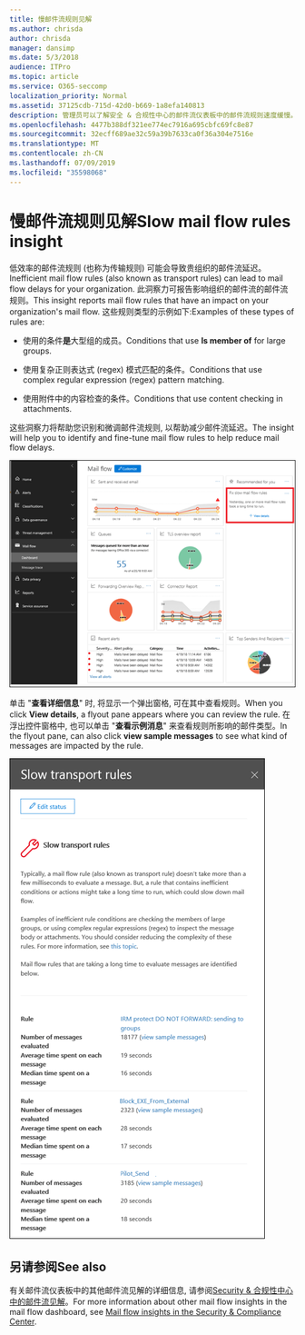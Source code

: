 ```yaml
---
title: 慢邮件流规则见解
ms.author: chrisda
author: chrisda
manager: dansimp
ms.date: 5/3/2018
audience: ITPro
ms.topic: article
ms.service: O365-seccomp
localization_priority: Normal
ms.assetid: 37125cdb-715d-42d0-b669-1a8efa140813
description: 管理员可以了解安全 & 合规性中心的邮件流仪表板中的邮件流规则速度缓慢。
ms.openlocfilehash: 4477b388df321ee774ec7916a695cbfc69fc8e87
ms.sourcegitcommit: 32ecff689ae32c59a39b7633ca0f36a304e7516e
ms.translationtype: MT
ms.contentlocale: zh-CN
ms.lasthandoff: 07/09/2019
ms.locfileid: "35598068"
---
```

# <a name="slow-mail-flow-rules-insight"></a><span data-ttu-id="b1f42-103">慢邮件流规则见解</span><span class="sxs-lookup"><span data-stu-id="b1f42-103">Slow mail flow rules insight</span></span>

<span data-ttu-id="b1f42-104">低效率的邮件流规则 (也称为传输规则) 可能会导致贵组织的邮件流延迟。</span><span class="sxs-lookup"><span data-stu-id="b1f42-104">Inefficient mail flow rules (also known as transport rules) can lead to mail flow delays for your organization.</span></span> <span data-ttu-id="b1f42-105">此洞察力可报告影响组织的邮件流的邮件流规则。</span><span class="sxs-lookup"><span data-stu-id="b1f42-105">This insight reports mail flow rules that have an impact on your organization's mail flow.</span></span> <span data-ttu-id="b1f42-106">这些规则类型的示例如下:</span><span class="sxs-lookup"><span data-stu-id="b1f42-106">Examples of these types of rules are:</span></span>

- <span data-ttu-id="b1f42-107">使用的条件**是**大型组的成员。</span><span class="sxs-lookup"><span data-stu-id="b1f42-107">Conditions that use **Is member of** for large groups.</span></span>

- <span data-ttu-id="b1f42-108">使用复杂正则表达式 (regex) 模式匹配的条件。</span><span class="sxs-lookup"><span data-stu-id="b1f42-108">Conditions that use complex regular expression (regex) pattern matching.</span></span>

- <span data-ttu-id="b1f42-109">使用附件中的内容检查的条件。</span><span class="sxs-lookup"><span data-stu-id="b1f42-109">Conditions that use content checking in attachments.</span></span>

<span data-ttu-id="b1f42-110">这些洞察力将帮助您识别和微调邮件流规则, 以帮助减少邮件流延迟。</span><span class="sxs-lookup"><span data-stu-id="b1f42-110">The insight will help you to identify and fine-tune mail flow rules to help reduce mail flow delays.</span></span>

![安全 & 合规中心中的邮件流仪表板中的邮件流规则速度较慢](media/1dd90faa-f065-4b10-8b47-d35dc127fc26.png)

<span data-ttu-id="b1f42-112">单击 "**查看详细信息**" 时, 将显示一个弹出窗格, 可在其中查看规则。</span><span class="sxs-lookup"><span data-stu-id="b1f42-112">When you click **View details**, a flyout pane appears where you can review the rule.</span></span> <span data-ttu-id="b1f42-113">在浮出控件窗格中, 也可以单击 "**查看示例消息**" 来查看规则所影响的邮件类型。</span><span class="sxs-lookup"><span data-stu-id="b1f42-113">In the flyout pane, can also click **view sample messages** to see what kind of messages are impacted by the rule.</span></span>

![在邮件流仪表板中单击慢速邮件流规则中的 "查看详细信息" 后的浮出控件窗格](media/2cbd43b7-1f21-4338-a70c-7b50de5c69cd.png)

## <a name="see-also"></a><span data-ttu-id="b1f42-115">另请参阅</span><span class="sxs-lookup"><span data-stu-id="b1f42-115">See also</span></span>

<span data-ttu-id="b1f42-116">有关邮件流仪表板中的其他邮件流见解的详细信息, 请参阅[Security & 合规性中心中的邮件流见解](mail-flow-insights.md)。</span><span class="sxs-lookup"><span data-stu-id="b1f42-116">For more information about other mail flow insights in the mail flow dashboard, see [Mail flow insights in the Security & Compliance Center](mail-flow-insights.md).</span></span>
